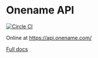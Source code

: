 Onename API
=========

[![Circle CI](https://circleci.com/gh/onenameio/onename-api.svg?style=svg&circle-token=cc4b95cfad6789ce429f0bb55d2ba49f91376a0c)](https://circleci.com/gh/onenameio/onename-api)

Online at https://api.onename.com/

[Full docs](/api/api_v1.md)

